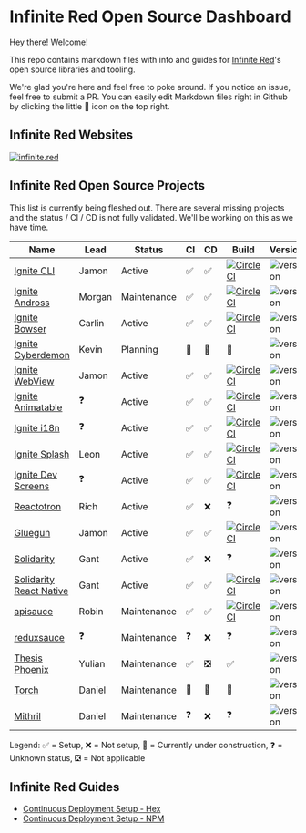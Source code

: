 # Infinite Red Open Source Dashboard

Hey there! Welcome!

This repo contains markdown files with info and guides for [Infinite Red](https://infinite.red)'s open source libraries and tooling.

We're glad you're here and feel free to poke around. If you notice an issue, feel free to submit a PR. You can easily edit Markdown files right in Github by clicking the little :pencil: icon on the top right.

## Infinite Red Websites

[![infinite.red](https://img.shields.io/website-up-down-green-red/https/infinite.red.svg?label=infinite.red)](https://infinite.red)

## Infinite Red Open Source Projects

This list is currently being fleshed out. There are several missing projects and the status / CI / CD is not fully validated. We'll be working on this as we have time.

<table>
<thead>
  <tr>
    <th>Name</th>
    <th>Lead</th>
    <th>Status</th>
    <th>CI</th>
    <th>CD</th>
    <th>Build</th>
    <th>Version</th>
  </tr>
</thead>
<tbody>
  <tr>
    <td><a href="https://github.com/infinitered/ignite">Ignite CLI</a></td>
    <td>Jamon</td>
    <td>Active</td>
    <td>✅</td>
    <td>✅</td>
    <td>
      <a href="https://circleci.com/gh/infinitered/ignite">
        <img alt="CircleCI" src="https://circleci.com/gh/infinitered/ignite.svg?style=svg" />
      </a>
    </td>
    <td><img alt="version" src="https://img.shields.io/npm/v/ignite-cli.svg" /></td>
  </tr>
  <tr>
    <td><a href="https://github.com/infinitered/ignite-ir-boilerplate-andross">Ignite Andross</a></td>
    <td>Morgan</td>
    <td>Maintenance</td>
    <td>✅</td>
    <td>✅</td>
    <td>
      <a href="https://circleci.com/gh/infinitered/ignite-ir-boilerplate-andross">
        <img alt="CircleCI" src="https://circleci.com/gh/infinitered/ignite-ir-boilerplate-andross.svg?style=svg" />
      </a>
    </td>
    <td><img alt="version" src="https://img.shields.io/npm/v/ignite-ir-boilerplate-andross.svg" /></td>
  </tr>
  <tr>
    <td><a href="https://github.com/infinitered/ignite-ir-boilerplate-bowser">Ignite Bowser</a></td>
    <td>Carlin</td>
    <td>Active</td>
    <td>✅</td>
    <td>✅</td>
    <td>
      <a href="https://circleci.com/gh/infinitered/ignite-ir-boilerplate-bowser">
        <img alt="CircleCI" src="https://circleci.com/gh/infinitered/ignite-ir-boilerplate-bowser.svg?style=svg" />
      </a>
    </td>
    <td><img alt="version" src="https://img.shields.io/npm/v/ignite-ir-boilerplate-bowser.svg" /></td>
  </tr>
  <tr>
    <td><a href="https://github.com/infinitered/ignite-ir-boilerplate-cyberdemon">Ignite Cyberdemon</a></td>
    <td>Kevin</td>
    <td>Planning</td>
    <td>🚧</td>
    <td>🚧</td>
    <td>🚧</td>
    <td><img alt="version" src="https://img.shields.io/npm/v/ignite-ir-boilerplate-cyberdemon.svg" /></td>
  </tr>
  <tr>
    <td><a href="https://github.com/infinitered/ignite-webview">Ignite WebView</a></td>
    <td>Jamon</td>
    <td>Active</td>
    <td>✅</td>
    <td>✅</td>
    <td>
      <a href="https://circleci.com/gh/infinitered/ignite-webview">
        <img alt="CircleCI" src="https://circleci.com/gh/infinitered/ignite-webview.svg?style=svg" />
      </a>
    </td>
    <td><img alt="version" src="https://img.shields.io/npm/v/ignite-webview.svg" /></td>
  </tr>
  <tr>
    <td><a href="https://github.com/infinitered/ignite-animatable">Ignite Animatable</a></td>
    <td>❓</td>
    <td>Active</td>
    <td>✅</td>
    <td>✅</td>
    <td>
      <a href="https://circleci.com/gh/infinitered/ignite-animatable">
        <img alt="CircleCI" src="https://circleci.com/gh/infinitered/ignite-animatable.svg?style=svg" />
      </a>
    </td>
    <td><img alt="version" src="https://img.shields.io/npm/v/ignite-animatable.svg" /></td>
  </tr>
  <tr>
    <td><a href="https://github.com/infinitered/ignite-i18n">Ignite i18n</a></td>
    <td>❓</td>
    <td>Active</td>
    <td>✅</td>
    <td>✅</td>
    <td>
      <a href="https://circleci.com/gh/infinitered/ignite-i18n">
        <img alt="CircleCI" src="https://circleci.com/gh/infinitered/ignite-i18n.svg?style=svg" />
      </a>
    </td>
    <td><img alt="version" src="https://img.shields.io/npm/v/ignite-i18n.svg" /></td>
  </tr>
  <tr>
    <td><a href="https://github.com/infinitered/ignite-splash">Ignite Splash</a></td>
    <td>Leon</td>
    <td>Active</td>
    <td>✅</td>
    <td>✅</td>
    <td>
      <a href="https://circleci.com/gh/infinitered/ignite-splash">
        <img alt="CircleCI" src="https://circleci.com/gh/infinitered/ignite-splash.svg?style=svg" />
      </a>
    </td>
    <td><img alt="version" src="https://img.shields.io/npm/v/ignite-splash.svg" /></td>
  </tr>
  <tr>
    <td><a href="https://github.com/infinitered/ignite-dev-screens">Ignite Dev Screens</a></td>
    <td>❓</td>
    <td>Active</td>
    <td>✅</td>
    <td>✅</td>
    <td>
      <a href="https://circleci.com/gh/infinitered/ignite-dev-screens">
        <img alt="CircleCI" src="https://circleci.com/gh/infinitered/ignite-dev-screens.svg?style=svg" />
      </a>
    </td>
    <td><img alt="version" src="https://img.shields.io/npm/v/ignite-dev-screens.svg" /></td>
  </tr>
  <tr>
    <td><a href="https://github.com/infinitered/reactotron">Reactotron</a></td>
    <td>Rich</td>
    <td>Active</td>
    <td>✅</td>
    <td>❌</td>
    <td>❓</td>
    <td><img alt="version" src="https://img.shields.io/npm/v/reactotron.svg" /></td>
  </tr>
  <tr>
    <td><a href="https://github.com/infinitered/gluegun">Gluegun</a></td>
    <td>Jamon</td>
    <td>Active</td>
    <td>✅</td>
    <td>✅</td>
    <td>
      <a href="https://circleci.com/gh/infinitered/gluegun">
        <img alt="CircleCI" src="https://circleci.com/gh/infinitered/gluegun.svg?style=svg" />
      </a>
    </td>
    <td><img alt="version" src="https://img.shields.io/npm/v/gluegun.svg" /></td>
  </tr>
  <tr>
    <td><a href="https://github.com/infinitered/solidarity">Solidarity</a></td>
    <td>Gant</td>
    <td>Active</td>
    <td>✅</td>
    <td>❌</td>
    <td>❓</td>
    <td><img alt="version" src="https://img.shields.io/npm/v/solidarity.svg" /></td>
  </tr>
  <tr>
    <td><a href="https://github.com/infinitered/solidarity-react-native">Solidarity React Native</a></td>
    <td>Gant</td>
    <td>Active</td>
    <td>✅</td>
    <td>✅</td>
    <td>
      <a href="https://circleci.com/gh/infinitered/solidarity-react-native">
        <img alt="CircleCI" src="https://circleci.com/gh/infinitered/solidarity-react-native.svg?style=svg" />
      </a>
    </td>
    <td><img alt="version" src="https://img.shields.io/npm/v/solidarity-react-native.svg" /></td>
  </tr>
  <tr>
    <td><a href="https://github.com/infinitered/apisauce">apisauce</a></td>
    <td>Robin</td>
    <td>Maintenance</td>
    <td>✅</td>
    <td>✅</td>
    <td>
      <a href="https://circleci.com/gh/infinitered/apisauce">
        <img alt="CircleCI" src="https://circleci.com/gh/infinitered/apisauce.svg?style=svg" />
      </a>
    </td>
    <td><img alt="version" src="https://img.shields.io/npm/v/apisauce.svg" /></td>
  </tr>
  <tr>
    <td><a href="https://github.com/infinitered/reduxsauce">reduxsauce</a></td>
    <td>❓</td>
    <td>Maintenance</td>
    <td>❓</td>
    <td>❌</td>
    <td>❓</td>
    <td><img alt="version" src="https://img.shields.io/npm/v/reduxsauce.svg" /></td>
  </tr>
  <tr>
    <td><a href="https://github.com/infinitered/thesis-phoenix">Thesis Phoenix</a></td>
    <td>Yulian</td>
    <td>Maintenance</td>
    <td>✅</td>
    <td>❎</td>
    <td>✅</td>
    <td><img alt="version" src="https://img.shields.io/hexpm/v/thesis.svg" /></td>
  </tr>
  <tr>
    <td><a href="https://github.com/infinitered/torch">Torch</a></td>
    <td>Daniel</td>
    <td>Maintenance</td>
    <td>🚧</td>
    <td>🚧</td>
    <td>🚧</td>
    <td><img alt="version" src="https://img.shields.io/hexpm/v/torch.svg" /></td>
  </tr>
  <tr>
    <td><a href="https://github.com/infinitered/mithril">Mithril</a></td>
    <td>Daniel</td>
    <td>Maintenance</td>
    <td>❓</td>
    <td>❌</td>
    <td>❓</td>
    <td><img alt="version" src="https://img.shields.io/hexpm/v/mithril.svg" /></td>
  </tr>
</tbody>
</table>

Legend: ✅ = Setup, ❌ = Not setup, 🚧 = Currently under construction, ❓ = Unknown status, ❎ = Not applicable

## Infinite Red Guides

- [Continuous Deployment Setup - Hex](./Continuous-Deployment-Setup-Hex.md)
- [Continuous Deployment Setup - NPM](./Continuous-Deployment-Setup-NPM.md)
